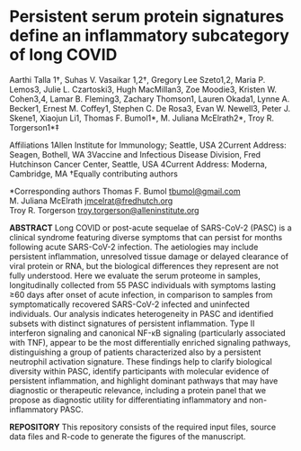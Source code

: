 # Persistent serum protein signatures define an inflammatory subcategory of long COVID

Aarthi Talla 1†, Suhas V. Vasaikar 1,2†, Gregory Lee Szeto1,2, Maria P. Lemos3, Julie L. Czartoski3, Hugh MacMillan3, Zoe Moodie3, Kristen W. Cohen3,4, Lamar B. Fleming3, Zachary Thomson1, Lauren Okada1, Lynne A. Becker1, Ernest M. Coffey1, Stephen C. De Rosa3, Evan W. Newell3, Peter J. Skene1, Xiaojun Li1, Thomas F. Bumol1*, M. Juliana McElrath2*, Troy R. Torgerson1*‡

Affiliations
1Allen Institute for Immunology; Seattle, USA
2Current Address: Seagen, Bothell, WA
3Vaccine and Infectious Disease Division, Fred Hutchinson Cancer Center, Seattle, USA
4Current Address: Moderna, Cambridge, MA
†Equally contributing authors     

*Corresponding authors 
Thomas F. Bumol	tbumol@gmail.com	
M. Juliana McElrath	jmcelrat@fredhutch.org	
Troy R. Torgerson	troy.torgerson@alleninstitute.org


**ABSTRACT**
Long COVID or post-acute sequelae of SARS-CoV-2 (PASC) is a clinical syndrome featuring diverse symptoms that can persist for months following acute SARS-CoV-2 infection. The aetiologies may include persistent inflammation, unresolved tissue damage or delayed clearance of viral protein or RNA, but the biological differences they represent are not fully understood. Here we evaluate the serum proteome in samples, longitudinally collected from 55 PASC individuals with symptoms lasting ≥60 days after onset of acute infection, in comparison to samples from symptomatically recovered SARS-CoV-2 infected and uninfected individuals. Our analysis indicates heterogeneity in PASC and identified subsets with distinct signatures of persistent inflammation. Type II interferon signaling and canonical NF-κB signaling (particularly associated with TNF), appear to be the most differentially enriched signaling pathways, distinguishing a group of patients characterized also by a persistent neutrophil activation signature. These findings help to clarify biological diversity within PASC, identify participants with molecular evidence of persistent inflammation, and highlight dominant pathways that may have diagnostic or therapeutic relevance, including a protein panel that we propose as diagnostic utility for differentiating inflammatory and non-inflammatory PASC.

**REPOSITORY**
This repository consists of the required input files, source data files and R-code to generate the figures of the manuscript.
